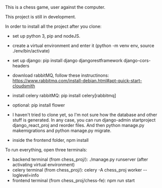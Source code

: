 This is a chess game, user against the computer.

This project is still in development.


In order to install all the project after you clone:

- set up python 3, pip and nodeJS.
- create a virtual environment and enter it (python -m venv env, source ./env/bin/activate)
- set up django: pip install django djangorestframework django-cors-headers
- download rabbitMQ, follow these instructinons: https://www.rabbitmq.com/install-debian.html#apt-quick-start-cloudsmith
- install celery rabbitMQ: pip install celery[rabbitmq]
- optional: pip install flower

- I haven't tried to clone yet, so I'm not sure how the database and other stuff is generated. In any case, you can run django-admin startproject django_react_proj and reorder files. And then python manage.py makemigrations and python manage.py migrate.
- inside the frontend folder, npm install

To run everything, open three terminals:
- backend terminal (from chess_proj/): ./manage.py runserver (after activating virtual environment)
- celery terminal (from chess_proj/): celery -A chess_proj worker --loglevel=info
- frontend terminal (from chess_proj/chess-fe): npm run start
